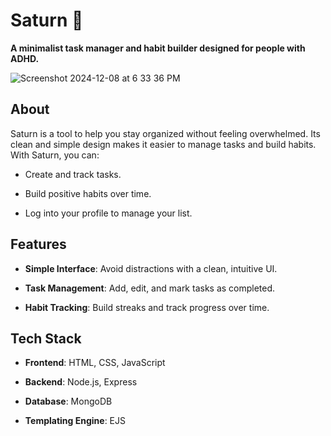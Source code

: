 # Saturn 🌟  
**A minimalist task manager and habit builder designed for people with ADHD.**


![Screenshot 2024-12-08 at 6 33 36 PM](https://github.com/user-attachments/assets/20a4ff54-9267-4ab2-b3ce-c93f06146944)



## About  


Saturn is a tool to help you stay organized without feeling overwhelmed. Its clean and simple design makes it easier to manage tasks and build habits. With Saturn, you can:  

- Create and track tasks.  

- Build positive habits over time.  

- Log into your profile to manage your list.


## Features  

- **Simple Interface**: Avoid distractions with a clean, intuitive UI.  

- **Task Management**: Add, edit, and mark tasks as completed.  

- **Habit Tracking**: Build streaks and track progress over time.  



## Tech Stack  

- **Frontend**: HTML, CSS, JavaScript  

- **Backend**: Node.js, Express  

- **Database**: MongoDB  

- **Templating Engine**: EJS  

